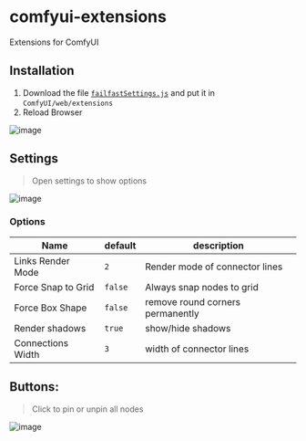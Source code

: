 # comfyui-extensions
Extensions for ComfyUI

## Installation

1. Download the file [`failfastSettings.js`](https://raw.githubusercontent.com/failfa-st/comfyui-extensions/main/failfastSettings.js) and put it in `ComfyUI/web/extensions`
2. Reload Browser


![image](https://github.com/failfa-st/failfast-comfyui-extensions/assets/1148334/6d08fd63-5309-44f8-934a-e120a48c0798)


## Settings 

> Open settings to show options

![image](https://github.com/failfa-st/comfyui-extensions/assets/1148334/6efb211a-3215-4fcb-89c5-89ff0a2ece63)


### Options
| Name               | default | description                      |
| ------------------ | ------- | -------------------------------- |
| Links Render Mode  | `2`     | Render mode of connector lines   |
| Force Snap to Grid | `false` | Always snap nodes to grid        |
| Force Box Shape	   | `false` | remove round corners permanently |
| Render shadows     | `true`  | show/hide shadows                |
| Connections Width	 | `3`     | width of connector lines         |


## Buttons:

> Click to pin or unpin all nodes

![image](https://github.com/failfa-st/comfyui-extensions/assets/1148334/27c4c79c-2caf-40e9-b9f4-129456b460f0)

